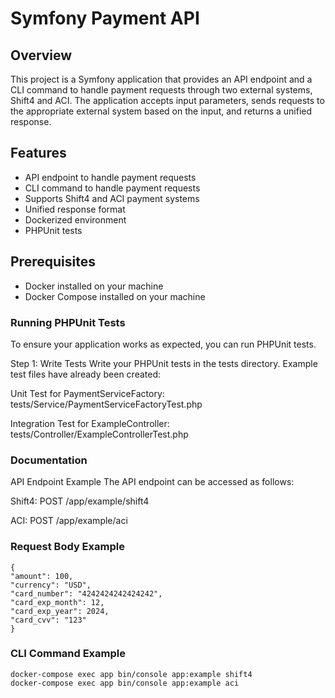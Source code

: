 # Symfony Payment API

## Overview

This project is a Symfony application that provides an API endpoint and a CLI command to handle payment requests through two external systems, Shift4 and ACI. The application accepts input parameters, sends requests to the appropriate external system based on the input, and returns a unified response.

## Features

- API endpoint to handle payment requests
- CLI command to handle payment requests
- Supports Shift4 and ACI payment systems
- Unified response format
- Dockerized environment
- PHPUnit tests

## Prerequisites

- Docker installed on your machine
- Docker Compose installed on your machine

### Running PHPUnit Tests
To ensure your application works as expected, you can run PHPUnit tests.

Step 1: Write Tests
Write your PHPUnit tests in the tests directory. Example test files have already been created:

Unit Test for PaymentServiceFactory: tests/Service/PaymentServiceFactoryTest.php

Integration Test for ExampleController: tests/Controller/ExampleControllerTest.php

### Documentation
API Endpoint Example
The API endpoint can be accessed as follows:

Shift4: POST /app/example/shift4

ACI: POST /app/example/aci

### Request Body Example

```
{
"amount": 100,
"currency": "USD",
"card_number": "4242424242424242",
"card_exp_month": 12,
"card_exp_year": 2024,
"card_cvv": "123"
}
```

### CLI Command Example
```
docker-compose exec app bin/console app:example shift4
docker-compose exec app bin/console app:example aci
```
